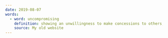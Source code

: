 ```yaml
---
date: 2019-08-07
words:
  - word: uncompromising
    definition: showing an unwillingness to make concessions to others, especially by changing one's ways or opinions.
    source: My old website
---
```

